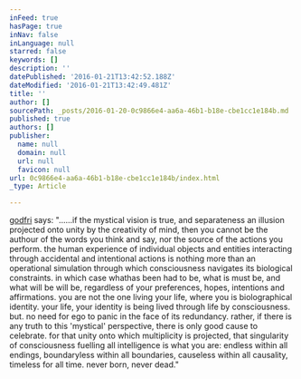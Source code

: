 ```yaml
---
inFeed: true
hasPage: true
inNav: false
inLanguage: null
starred: false
keywords: []
description: ''
datePublished: '2016-01-21T13:42:52.188Z'
dateModified: '2016-01-21T13:42:49.481Z'
title: ''
author: []
sourcePath: _posts/2016-01-20-0c9866e4-aa6a-46b1-b18e-cbe1cc1e184b.md
published: true
authors: []
publisher:
  name: null
  domain: null
  url: null
  favicon: null
url: 0c9866e4-aa6a-46b1-b18e-cbe1cc1e184b/index.html
_type: Article

---
```

[godfri][0] says: "......if the mystical vision is true, and separateness an illusion projected onto unity by the creativity of mind, then you cannot be the authour of the words you think and say, nor the source of the actions you perform. the human experience of individual objects and entities interacting through accidental and intentional actions is nothing more than an operational simulation through which consciousness navigates its biological constraints. in which case whathas been had to be, what is must be, and what will be will be, regardless of your preferences, hopes, intentions and affirmations. you are not the one living your life, where you is biolographical identity. your life, your identity is being lived through life by consciousness. but. no need for ego to panic in the face of its redundancy. rather, if there is any truth to this 'mystical' perspective, there is only good cause to celebrate. for that unity onto which multiplicity is projected, that singularity of consciousness fuelling all intelligence is what you are: endless within all endings, boundaryless within all boundaries, causeless within all causality, timeless for all time. never born, never dead."

[0]: https://www.facebook.com/Godfrey-Devereux-out-there-411583525594813/?fref=ts
